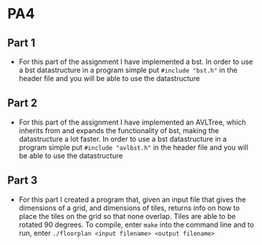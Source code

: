 # PA4

## Part 1

- For this part of the assignment I have implemented a bst. In order to use a bst datastructure in a program simple put `#include "bst.h"` in the header file and you will be able to use the datastructure

## Part 2

- For this part of the assignment I have implemented an AVLTree, which inherits from and expands the functionality of bst, making the datastructure a lot faster. In order to use a bst datastructure in a program simple put `#include "avlbst.h"` in the header file and you will be able to use the datastructure

## Part 3

- For this part I created a program that, given an input file that gives the dimensions of a grid, and dimensions of tiles, returns info on how to place the tiles on the grid so that none overlap. Tiles are able to be rotated 90 degrees. To compile, enter `make` into the command line and to run, enter `./floorplan <input filename> <output filename>`
